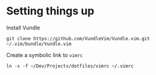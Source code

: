 # Setting things up

Install Vundle

```
git clone https://github.com/VundleVim/Vundle.vim.git ~/.vim/bundle/Vundle.vim
```

Create a symbolic link to `vimrc`

```
ln -s -f ~/Dev/Projects/dotfiles/vimrc ~/.vimrc
```


